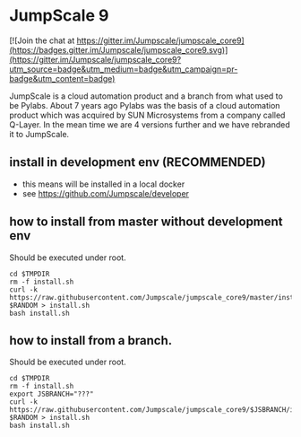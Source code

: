 # JumpScale 9


[![Join the chat at https://gitter.im/Jumpscale/jumpscale_core9](https://badges.gitter.im/Jumpscale/jumpscale_core9.svg)](https://gitter.im/Jumpscale/jumpscale_core9?utm_source=badge&utm_medium=badge&utm_campaign=pr-badge&utm_content=badge)


JumpScale is a cloud automation product and a branch from what used to be Pylabs. About 7 years ago Pylabs was the basis of a cloud automation product which was acquired by SUN Microsystems from a company called Q-Layer. In the mean time we are 4 versions further and we have rebranded it to JumpScale.


## install in development env (RECOMMENDED)

- this means will be installed in a local docker
- see https://github.com/Jumpscale/developer

## how to install from master without development env
Should be executed under root.

```
cd $TMPDIR
rm -f install.sh
curl -k https://raw.githubusercontent.com/Jumpscale/jumpscale_core9/master/install/install.sh?$RANDOM > install.sh
bash install.sh
```

## how to install from a branch.
Should be executed under root.

```
cd $TMPDIR
rm -f install.sh
export JSBRANCH="???"
curl -k https://raw.githubusercontent.com/Jumpscale/jumpscale_core9/$JSBRANCH/install/install.sh?$RANDOM > install.sh
bash install.sh
```
